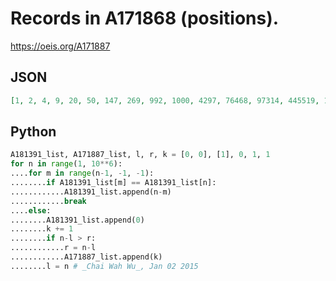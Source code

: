 # Records in A171868 \(positions\)\.
https://oeis.org/A171887
## JSON
```JSON
[1, 2, 4, 9, 20, 50, 147, 269, 992, 1000, 4297, 76468, 97314, 445519, 1315337, 2594742, 3888902, 91859035, 92411466, 1180624310, 4501485474, 11288114818, 23434425843]
```
## Python
```Python
A181391_list, A171887_list, l, r, k = [0, 0], [1], 0, 1, 1
for n in range(1, 10**6):
....for m in range(n-1, -1, -1):
........if A181391_list[m] == A181391_list[n]:
............A181391_list.append(n-m)
............break
....else:
........A181391_list.append(0)
........k += 1
........if n-l > r:
............r = n-l
............A171887_list.append(k)
........l = n # _Chai Wah Wu_, Jan 02 2015
```
